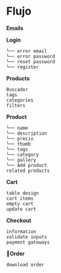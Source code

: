 # Flujo

**Emails**

**Login**
```
└── error email
└── error password
└── reset password
└── register
```

**Products**
```
Buscador
tags
categories
filters
```


**Product**
```
└── name
└── description
└── precio
└── thumb
└── tags
└── category
└── gallery
└── Add product
related products
```

**Cart**
```
table design
cart items
empty cart
update cart
```

**Checkout**
```
information
validate inputs
payment gateways
```

🧾**Order**
```
download order
```
